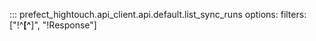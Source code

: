 ::: prefect_hightouch.api_client.api.default.list_sync_runs
    options:
      filters: ["!^__[^__]", "!Response"]